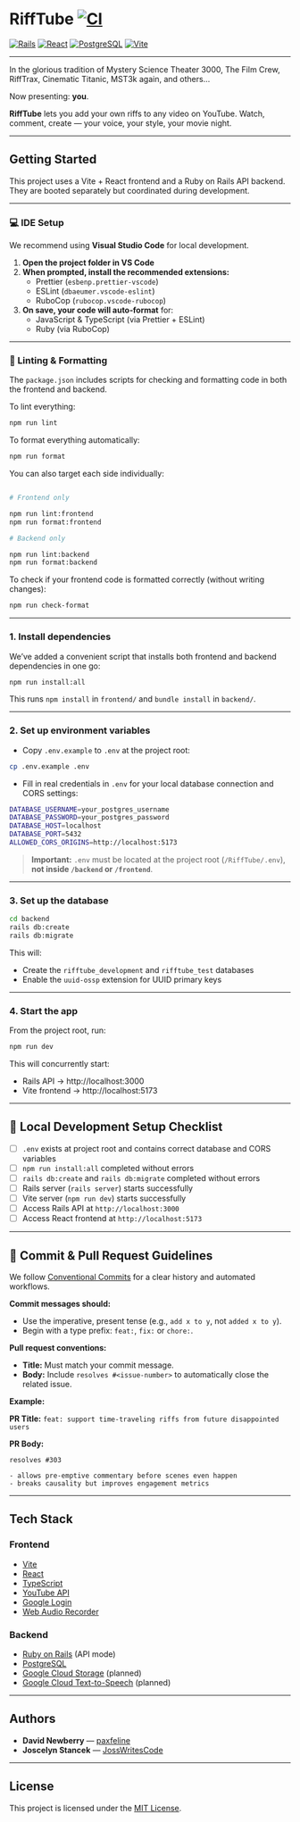 # RiffTube [![CI](https://github.com/JossWritesCode/RiffTube/actions/workflows/ci.yml/badge.svg)](https://github.com/JossWritesCode/RiffTube/actions/workflows/ci.yml)

[![Rails](https://img.shields.io/badge/Rails-7.0-red?logo=rubyonrails)](https://rubyonrails.org/)
[![React](https://img.shields.io/badge/React-18-61DAFB?logo=react)](https://reactjs.org/)
[![PostgreSQL](https://img.shields.io/badge/PostgreSQL-15-336791?logo=postgresql)](https://www.postgresql.org/)
[![Vite](https://img.shields.io/badge/Vite-4.0-646CFF?logo=vite)](https://vitejs.dev/)

---

In the glorious tradition of Mystery Science Theater 3000, The Film Crew, RiffTrax, Cinematic Titanic, MST3k again, and others...

Now presenting: **you**.

**RiffTube** lets you add your own riffs to any video on YouTube. Watch, comment, create — your voice, your style, your movie night.

---

## Getting Started

This project uses a Vite + React frontend and a Ruby on Rails API backend. They are booted separately but coordinated during development.

---

### 💻 IDE Setup

We recommend using **Visual Studio Code** for local development.

1. **Open the project folder in VS Code**
2. **When prompted, install the recommended extensions:**
   - Prettier (`esbenp.prettier-vscode`)
   - ESLint (`dbaeumer.vscode-eslint`)
   - RuboCop (`rubocop.vscode-rubocop`)
3. **On save, your code will auto‑format** for:
   - JavaScript & TypeScript (via Prettier + ESLint)
   - Ruby (via RuboCop)

---

### 🔧 Linting & Formatting

The `package.json` includes scripts for checking and formatting code in both the frontend and backend.

To lint everything:

```bash
npm run lint
```

To format everything automatically:

```bash
npm run format
```

You can also target each side individually:

```bash

# Frontend only

npm run lint:frontend
npm run format:frontend

# Backend only

npm run lint:backend
npm run format:backend
```

To check if your frontend code is formatted correctly (without writing changes):

```bash
npm run check-format
```

---

### 1. Install dependencies

We’ve added a convenient script that installs both frontend and backend dependencies in one go:

```bash
npm run install:all
```

This runs `npm install` in `frontend/` and `bundle install` in `backend/`.

---

### 2. Set up environment variables

- Copy `.env.example` to `.env` at the project root:

```bash
cp .env.example .env
```

- Fill in real credentials in `.env` for your local database connection and CORS settings:

```bash
DATABASE_USERNAME=your_postgres_username
DATABASE_PASSWORD=your_postgres_password
DATABASE_HOST=localhost
DATABASE_PORT=5432
ALLOWED_CORS_ORIGINS=http://localhost:5173
```

> **Important:** `.env` must be located at the project root (`/RiffTube/.env`), **not inside `/backend` or `/frontend`**.

---

### 3. Set up the database

```bash
cd backend
rails db:create
rails db:migrate
```

This will:

- Create the `rifftube_development` and `rifftube_test` databases
- Enable the `uuid-ossp` extension for UUID primary keys

---

### 4. Start the app

From the project root, run:

```bash
npm run dev
```

This will concurrently start:

- Rails API → http://localhost:3000
- Vite frontend → http://localhost:5173

---

## 🧹 Local Development Setup Checklist

- [ ] `.env` exists at project root and contains correct database and CORS variables
- [ ] `npm run install:all` completed without errors
- [ ] `rails db:create` and `rails db:migrate` completed without errors
- [ ] Rails server (`rails server`) starts successfully
- [ ] Vite server (`npm run dev`) starts successfully
- [ ] Access Rails API at `http://localhost:3000`
- [ ] Access React frontend at `http://localhost:5173`

---

## 📝 Commit & Pull Request Guidelines

We follow [Conventional Commits](https://www.conventionalcommits.org/) for a clear history and automated workflows.

**Commit messages should:**

- Use the imperative, present tense (e.g., `add x to y`, not `added x to y`).
- Begin with a type prefix: `feat:`, `fix:` or `chore:`.

**Pull request conventions:**

- **Title:** Must match your commit message.
- **Body:** Include `resolves #<issue-number>` to automatically close the related issue.

**Example:**

**PR Title:**
`feat: support time-traveling riffs from future disappointed users`

**PR Body:**

```text
resolves #303

- allows pre-emptive commentary before scenes even happen
- breaks causality but improves engagement metrics
```

---

## Tech Stack

### Frontend

- [Vite](https://vitejs.dev/)
- [React](https://reactjs.org/)
- [TypeScript](https://www.typescriptlang.org/)
- [YouTube API](https://developers.google.com/youtube/v3)
- [Google Login](https://developers.google.com/identity)
- [Web Audio Recorder](https://github.com/higuma/web-audio-recorder-js)

### Backend

- [Ruby on Rails](https://rubyonrails.org/) (API mode)
- [PostgreSQL](https://www.postgresql.org/)
- [Google Cloud Storage](https://cloud.google.com/storage) (planned)
- [Google Cloud Text-to-Speech](https://cloud.google.com/text-to-speech) (planned)

---

## Authors

- **David Newberry** — [paxfeline](https://github.com/paxfeline)
- **Joscelyn Stancek** — [JossWritesCode](https://github.com/JossWritesCode)

---

## License

This project is licensed under the [MIT License](LICENSE).
